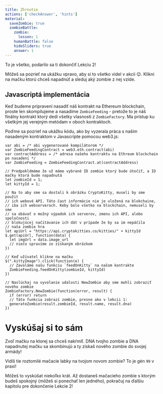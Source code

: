 ```yaml
---
title: Zhrnutie
actions: ['checkAnswer', 'hints']
material:
  saveZombie: true
  zombieBattle:
    zombie:
      lesson: 1
    humanBattle: false
    hideSliders: true
    answer: 1
---
```


To je všetko, podarilo sa ti dokončiť Lekciu 2!

Môžeš sa pozrieť na ukážku vpravo, aby si to všetko videl v akcii 😉. Klikni na mačku ktorú chceš napadnúť a sleduj aký zombie z nej vzíde.

## Javascriptá implementácia

Keď budeme pripravení nasadiť náš kontrakt na Ethereum blockchain, proste len skompilujeme a nasadíme `ZombieFeeding` - pretože to je náš finálny kontrakt ktorý dedí všetky vlasnosti z `ZombieFactory`. Ma prístup ku všetkým jej verejným metódam v oboch kontraktoch.

Poďme sa pozrieť na ukážku kódu, ako by vyzerala práca s našim nasadeným kontraktom v Javascripte pomocou web3.js:

```
var abi = /* abi vygenerované kompilátorom */
var ZombieFeedingContract = web3.eth.contract(abi)
var contractAddress = /* adresa našeho kontraktu na Ethreum blockchain po nasadení */
var ZombieFeeding = ZombieFeedingContract.at(contractAddress)

// Predpokldmáme že už máme vybrané ID zombie ktorý bude útočiť, a ID mačky ktorá bude napadnutá 
let zombieId = 1;
let kittyId = 1;

// Na to aby sme sa dostali k obrázku CryptoKitty, museli by sme použit
// ich webové API. Táto čast informácie nie je uložená na blokchaine,
// iba ich webserveroch. Keby bolo všetko na blockchain, nemuseli by sme 
// sa obávať o možný výpadok ich serverov, zmenu ich API, alebo spoločnosti
// blokujúcej načitávanie ich dát v prípade že by sa im nepáčila 
// naša zombie hra
let apiUrl = "https://api.cryptokitties.co/kitties/" + kittyId
$.get(apiUrl, function(data) {
  let imgUrl = data.image_url
  // niečo spravíme zo získaným obrázkom
})

// Keď užívatel klikne na mačku
$(".kittyImage").click(function(e) {
  // Zavoláme našu funkciu `feedOnKitty` na našom kontrakte
  ZombieFeeding.feedOnKitty(zombieId, kittyId)
})

// Naslúchaj na vyvolanie udalosti NewZombie aby sme mohli zobraziť nového zombie
ZombieFactory.NewZombie(function(error, result) {
  if (error) return
  // Táto funkcia zobrazí zombie, presne ako v lekcii 1:
  generateZombie(result.zombieId, result.name, result.dna)
})
```

# Vyskúšaj si to sám

Zvoľ mačku na ktorej sa chceš nakŕmiť. DNA tvojho zombie a DNA napadnutej mačku sa skombinujú a ty získaš nového zombie do svojej armády!

Vidíš tie roztomilé mačacie labky na tvojom novom zombie? To je gén `99` v praxi!

Môžeš to vyskúšat niekoľko krát. Až dostaneš mačacieho zombie s ktorým budeš spokojný (môžeš si ponechať len jedného), pokračuj na ďalšiu kapitolu pre dokončenie Lekcie 2!
